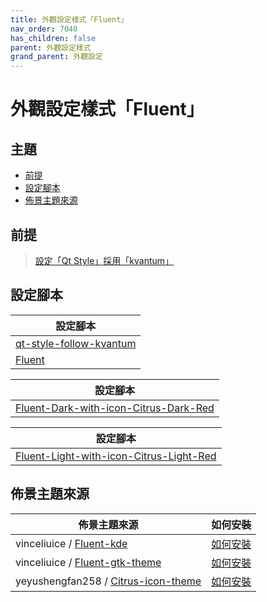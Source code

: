 ```yaml
---
title: 外觀設定樣式「Fluent」
nav_order: 7040
has_children: false
parent: 外觀設定樣式
grand_parent: 外觀設定
---
```



# 外觀設定樣式「Fluent」




## 主題

* [前提](#前提)
* [設定腳本](#設定腳本)
* [佈景主題來源](#佈景主題來源)




## 前提

> [設定「Qt Style」採用「kvantum」](https://samwhelp.github.io/note-about-lingmo/read/howto/config-qt-style.html#設定qt-style採用kvantum)




## 設定腳本

| 設定腳本 |
| ------- |
| [qt-style-follow-kvantum](https://github.com/samwhelp/lingmo-adjustment/tree/main/prototype/main/qt-style-config/qt-style-follow-kvantum) |
| [Fluent](https://github.com/samwhelp/lingmo-adjustment/tree/main/prototype/main/style-config/switch/Fluent) |




| 設定腳本 |
| ------- |
| [Fluent-Dark-with-icon-Citrus-Dark-Red](https://github.com/samwhelp/lingmo-adjustment/tree/main/prototype/main/style-config/switch/Fluent/Fluent-Dark-with-icon-Citrus-Dark-Red) |




| 設定腳本 |
| ------- |
| [Fluent-Light-with-icon-Citrus-Light-Red](https://github.com/samwhelp/lingmo-adjustment/tree/main/prototype/main/style-config/switch/Fluent/Fluent-Light-with-icon-Citrus-Light-Red) |




## 佈景主題來源

| 佈景主題來源 | 如何安裝 |
| ---------- | ------- |
| vinceliuice / [Fluent-kde](https://github.com/vinceliuice/Fluent-kde) | [如何安裝](https://samwhelp.github.io/note-about-lingmo/read/subject/theme/source/Fluent.html#如何安裝fluent-kde) |
| vinceliuice / [Fluent-gtk-theme](https://github.com/vinceliuice/Fluent-gtk-theme) | [如何安裝](https://samwhelp.github.io/note-about-lingmo/read/subject/theme/source/Fluent.html#如何安裝fluent-gtk-theme) |
| yeyushengfan258 / [Citrus-icon-theme](https://github.com/yeyushengfan258/Citrus-icon-theme) | [如何安裝](https://samwhelp.github.io/note-about-lingmo/read/subject/theme/source/Citrus.html#如何安裝citrus-icon-theme) |
